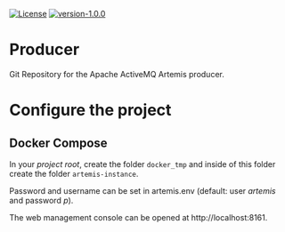 [![License](https://img.shields.io/badge/License-MIT-blue)](https://opensource.org/licenses/MIT)
[![version-1.0.0](https://img.shields.io/badge/version-0.0.1%E2%80%94alpha-blue)](https://github.com/HKA-IWI-1/AvG-S2-Producer)

# Producer
Git Repository for the Apache ActiveMQ Artemis producer.
# Configure the project

## Docker Compose

In your _project root_, create the folder `docker_tmp` and inside of this folder create the folder `artemis-instance`.

Password and username can be set in artemis.env (default: user _artemis_ and password _p_).

The web management console can be opened at http://localhost:8161.